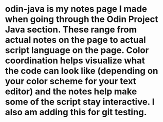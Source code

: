 # odin-java is my notes page I made when going through the Odin Project Java section. These range from actual notes on the page to actual script language on the page. Color coordination helps visualize what the code can look like (depending on your color scheme for your text editor) and the notes help make some of the script stay interactive. I also am adding this for git testing. 
<!--NOTE THAT THIS WILL NOT WORK IN A LIVE BROWSER. I RE-USE AND RE-ENTER VALUES FOR VARIABLES OVER AND OVER AGAIN. -->

